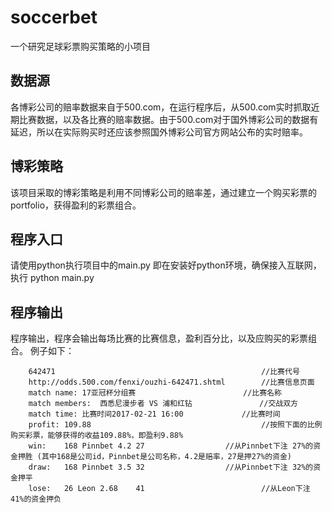# soccerbet
一个研究足球彩票购买策略的小项目

## 数据源
各博彩公司的赔率数据来自于500.com，在运行程序后，从500.com实时抓取近期比赛数据，以及各比赛的赔率数据。由于500.com对于国外博彩公司的数据有延迟，所以在实际购买时还应该参照国外博彩公司官方网站公布的实时赔率。

## 博彩策略
该项目采取的博彩策略是利用不同博彩公司的赔率差，通过建立一个购买彩票的portfolio，获得盈利的彩票组合。

## 程序入口
请使用python执行项目中的main.py
即在安装好python环境，确保接入互联网，执行 python main.py

## 程序输出
程序输出，程序会输出每场比赛的比赛信息，盈利百分比，以及应购买的彩票组合。
例子如下：

		642471                                              //比赛代号
		http://odds.500.com/fenxi/ouzhi-642471.shtml        //比赛信息页面
		match name:	17亚冠杯分组赛                        //比赛名称
		match members:	西悉尼漫步者 VS 浦和红钻               //交战双方
		match time:	比赛时间2017-02-21 16:00             //比赛时间
		profit:	109.88                                      //按照下面的比例购买彩票，能够获得的收益109.88%，即盈利9.88%
		win:	168 Pinnbet	4.2	27                  //从Pinnbet下注 27%的资金押胜 (其中168是公司id，Pinnbet是公司名称，4.2是赔率，27是押27%的资金)
		draw:	168 Pinnbet	3.5	32                  //从Pinnbet下注 32%的资金押平
		lose:	26 Leon	2.68	41                          //从Leon下注 41%的资金押负
